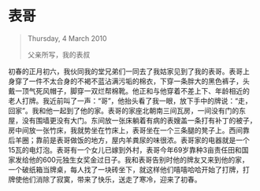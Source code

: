 # 表哥

> Thursday, 4 March 2010
>
> 父亲所写，我的表叔
>

初春的正月初六，我伙同我的堂兄弟们一同去了我姑家见到了我的表哥。表哥上
身穿了一件不太合身的不褐不蓝沾满污垢的棉衣，下穿一条胖大的黑色裤子，头
戴一顶气死风帽子，脚穿一双烂帮棉靴。他正和与他穿着不差上下、年龄相近的
老人打牌。我近前叫了一声：“哥”，他抬头看了我一眼，放下手中的牌说：“走，
回家”。我和他一起到了他的家。表哥的家座北朝南三间瓦房，一间没有门的东
屋，没有围墙更没有大门。东间放一张床躺着有病的表嫂盖一条打有补丁的被子，
房中间放一张竹床，我就势坐在竹床上，表哥坐在一个三条腿的凳子上。西间靠
后羊圈；靠前是表哥做饭的地方，屋内羊粪尿的味很浓。表哥家的电器就是一个
15瓦的电灯泡。表哥有一个女儿已嫁到外村，表哥今年69岁靠种3亩责任田和国
家发给他的600元独生女奖金过日子。我和表哥告别时他的牌友又来到他的家，
一个破纸箱当牌桌，每人找了一块砖坐下，就这样他们嘻嘻哈哈开始了打牌，打
牌使他们消除了寂寞，带来了快乐，送走了寒冷，迎来了初春。
